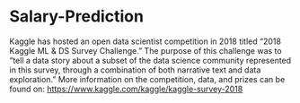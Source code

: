 # Salary-Prediction
Kaggle has hosted an open data scientist competition in 2018 titled “2018 Kaggle ML &amp; DS Survey Challenge.” The purpose of this challenge was to “tell a data story about a subset of the data science community represented in this survey, through a combination of both narrative text and data exploration.” More information on the competition, data, and prizes can be found on: https://www.kaggle.com/kaggle/kaggle-survey-2018
